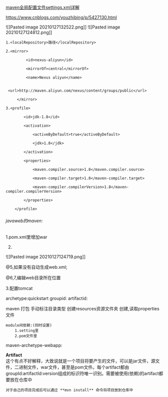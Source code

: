 [maven全局配置文件settings.xml详解](https://www.cnblogs.com/jingmoxukong/p/6050172.html)


https://www.cnblogs.com/youzhibing/p/5427130.html


![[Pasted image 20210127132522.png]]
![[Pasted image 20210127124812.png]]
```
1.<localRepository>路径</localRepository>

2.<mirror>

         <id>nexus-aliyun</id>

         <mirrorOf>central</mirrorOf>

         <name>Nexus aliyun</name>

         <url>http://maven.aliyun.com/nexus/content/groups/public</url>

     </mirror>

3.<profile>

        <id>jdk-1.8</id>

        <activation>

            <activeByDefault>true</activeByDefault>

            <jdk>1.8</jdk>

        </activation>

        <properties>

            <maven.compiler.source>1.8</maven.compiler.source>

            <maven-compiler.target>1.8</maven-compiler.target>

            <maven-compiler.compilerVersion>1.8</maven-compiler.compilerVersion>

        </properties>

    </profile>
```

###### javaweb的maven:

1.pom.xml里增加<packaging>war<packaging>

2.
![[Pasted image 20210127124719.png]]

@5,如果没有自动生成web.xml;

@6,7,编辑web目录所在位置

3.配置tomcat
	

	
	
archetype:quickstart
	groupid:
	artifactid:
	
maven 打包
手动标注目录类型
创建resources资源文件夹
	创建,读取properties文件
	
	module间依赖:(同时设置)
		1.setting里
		2.pom文件里


maven-archetype-webapp:
	
**Artifact**  
这个有点不好解释，大致说就是一个项目将要产生的文件，可以是jar文件，源文件，二进制文件，war文件，甚至是pom文件。每个artifact都由groupId:artifactId:version组成的标识符唯一识别。需要被使用(依赖)的artifact都要放在仓库中
	
	
	对于自己的项目完成后可以通过 **mvn install** 命令将项目放到仓库中
	
	